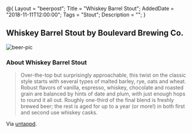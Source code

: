 @{ 
 Layout = "beerpost"; 
 Title = "Whiskey Barrel Stout"; 
 AddedDate = "2018-11-11T12:00:00"; 
 Tags = "Stout"; 
 Description = ""; 
 } 
 

## Whiskey Barrel Stout by Boulevard Brewing Co.

![beer-pic]

### About Whiskey Barrel Stout

> Over-the-top but surprisingly approachable, this twist on the classic style starts with several types of malted barley, rye, oats and wheat. Robust flavors of vanilla, espresso, whiskey, chocolate and roasted grain are balanced by hints of date and plum, with just enough hops to round it all out. Roughly one-third of the final blend is freshly brewed beer; the rest is aged for up to a year (or more!) in both first and second use whiskey casks.

Via [untappd][untappd-url].

[untappd-url]: <https://untappd.com/b/boulevard-brewing-co-whiskey-barrel-stout/2279395>
[beer-pic]: https://jasonpowley.com/assets/img/2018-11-11-whiskey-barrel-stout.jpeg "Whiskey Barrel Stout by Boulevard Brewing Co."
